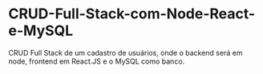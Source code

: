 # CRUD-Full-Stack-com-Node-React-e-MySQL
CRUD Full Stack de um cadastro de usuários, onde o backend será em node, frontend em React.JS e o MySQL como banco.
